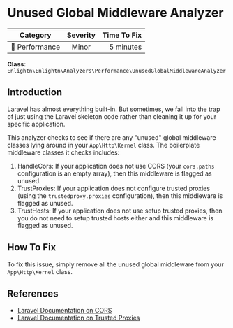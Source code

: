# Unused Global Middleware Analyzer

| Category       | Severity   | Time To Fix  |
| -------------  |:----------:| ------------:|
| :rocket: Performance | Minor | 5 minutes  |

**Class:** `Enlightn\Enlightn\Analyzers\Performance\UnusedGlobalMiddlewareAnalyzer`

## Introduction

Laravel has almost everything built-in. But sometimes, we fall into the trap of just using the Laravel skeleton code rather than cleaning it up for your specific application.

This analyzer checks to see if there are any "unused" global middleware classes lying around in your `App\Http\Kernel` class. The boilerplate middleware classes it checks includes:

1. HandleCors: If your application does not use CORS (your `cors.paths` configuration is an empty array), then this middleware is flagged as unused.
2. TrustProxies: If your application does not configure trusted proxies (using the `trustedproxy.proxies` configuration), then this middleware is flagged as unused.
3. TrustHosts: If your application does not use setup trusted proxies, then you do not need to setup trusted hosts either and this middleware is flagged as unused.

## How To Fix

To fix this issue, simply remove all the unused global middleware from your `App\Http\Kernel` class.

## References

- [Laravel Documentation on CORS](https://laravel.com/docs/routing#cors)
- [Laravel Documentation on Trusted Proxies](https://laravel.com/docs/requests#configuring-trusted-proxies)